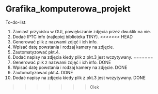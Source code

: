 # Grafika_komputerowa_projekt

To-do-list:

1. Zamiast przycisku w GUI, powiększanie zdjęcia przez dwuklik na nie.
2. Dodać IPTC info (najlepiej biblioteka TINY).
<<<<<<< HEAD
3. Generować plik z nazwami zdjęć i ich info.
4. Wpisać datę powstania i rodzaj kamery na zdjęcie.
5. Zautomatyzować pkt.4.
6. Dodać napisy na zdjęcia kiedy plik z pkt.3 jest wczytywany.
=======
3. Generować plik z nazwami zdjęć i ich info. DONE
4. Wpisać datę powstania i rodzaj kamery na zdjęcie. DONE
5. Zautomatyzować pkt.4. DONE
6. Dodać napisy na zdjęcia kiedy plik z pkt.3 jest wczytywany. DONE
>>>>>>> Olek
